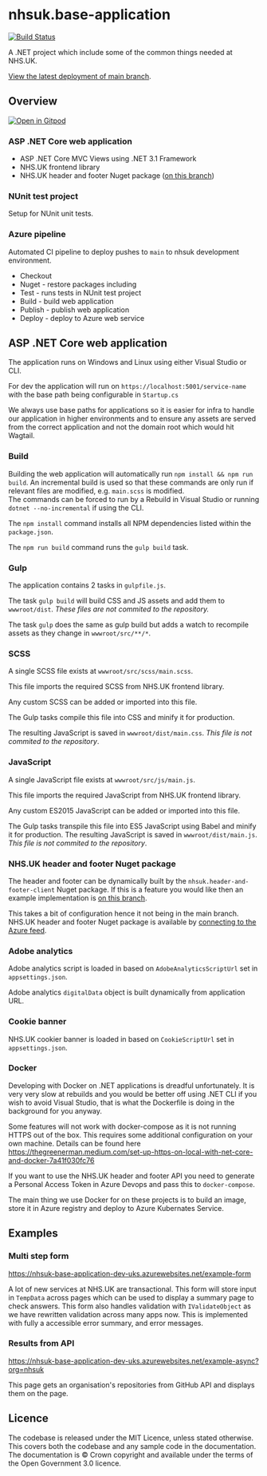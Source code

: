 # nhsuk.base-application

[![Build Status](https://dev.azure.com/nhsuk/nhsuk.base-application/_apis/build/status/tomdoughty.nhsuk.base-application?branchName=main)](https://dev.azure.com/nhsuk/nhsuk.base-application/_build/latest?definitionId=658&branchName=main)

A .NET project which include some of the common things needed at NHS.UK.

[View the latest deployment of main branch](https://nhsuk-base-application-dev-uks.azurewebsites.net/service-name).

## Overview

[![Open in Gitpod](https://gitpod.io/button/open-in-gitpod.svg)](https://gitpod.io/#https://github.com/ColinBeeby-Developer/antbits-frontend-dotnet)

### ASP .NET Core web application
- ASP .NET Core MVC Views using .NET 3.1 Framework
- NHS.UK frontend library
- NHS.UK header and footer Nuget package ([on this branch](https://github.com/tomdoughty/nhsuk.base-application/tree/with-nhsuk-header-api))

### NUnit test project
Setup for NUnit unit tests.

### Azure pipeline
Automated CI pipeline to deploy pushes to `main` to nhsuk development environment.
- Checkout
- Nuget - restore packages including 
- Test - runs tests in NUnit test project
- Build - build web application
- Publish - publish web application
- Deploy - deploy to Azure web service


## ASP .NET Core web application
The application runs on Windows and Linux using either Visual Studio or CLI.

For dev the application will run on `https://localhost:5001/service-name` with the base path being configurable in `Startup.cs`

We always use base paths for applications so it is easier for infra to handle our application in higher environments and to ensure any assets are served from the correct application and not the domain root which would hit Wagtail.


### Build
Building the web application will automatically run `npm install && npm run build`. An incremental build is used so that these commands are only run if relevant files are modified, e.g. `main.scss` is modified.  
The commands can be forced to run by a Rebuild in Visual Studio or running `dotnet --no-incremental` if using the CLI.

The `npm install` command installs all NPM dependencies listed within the `package.json`.

The `npm run build` command runs the `gulp build` task.

### Gulp
The application contains 2 tasks in `gulpfile.js`.

The task `gulp build` will build CSS and JS assets and add them to `wwwroot/dist`. _These files are not commited to the repository._

The task `gulp` does the same as gulp build but adds a watch to recompile assets as they change in `wwwroot/src/**/*`.

### SCSS
A single SCSS file exists at `wwwroot/src/scss/main.scss`.

This file imports the required SCSS from NHS.UK frontend library.

Any custom SCSS can be added or imported into this file.

The Gulp tasks compile this file into CSS and minify it for production.

The resulting JavaScript is saved in `wwwroot/dist/main.css`. _This file is not commited to the repository_.

### JavaScript
A single JavaScript file exists at `wwwroot/src/js/main.js`.

This file imports the required JavaScript from NHS.UK frontend library.

Any custom ES2015 JavaScript can be added or imported into this file.

The Gulp tasks transpile this file into ES5 JavaScript using Babel and minify it for production. The resulting JavaScript is saved in `wwwroot/dist/main.js`. _This file is not commited to the repository_.

### NHS.UK header and footer Nuget package
The header and footer can be dynamically built by the `nhsuk.header-and-footer-client` Nuget package. If this is a feature you would like then an example implementation is [on this branch](https://github.com/tomdoughty/nhsuk.base-application/tree/with-nhsuk-header-api).

This takes a bit of configuration hence it not being in the main branch. NHS.UK header and footer Nuget package is available by [connecting to the Azure feed](https://dev.azure.com/nhsuk/nhsuk.header-footer-api-client/_packaging?_a=connect&feed=nhsuk.header.footer.api.client%40Release).

### Adobe analytics
Adobe analytics script is loaded in based on `AdobeAnalyticsScriptUrl` set in `appsettings.json`.

Adobe analytics `digitalData` object is built dynamically from application URL.

### Cookie banner
NHS.UK cookier banner is loaded in based on `CookieScriptUrl` set in `appsettings.json`.

### Docker
Developing with Docker on .NET applications is dreadful unfortunately. It is very very slow at rebuilds and you would be better off using .NET CLI if you wish to avoid Visual Studio, that is what the Dockerfile is doing in the background for you anyway.

Some features will not work with docker-compose as it is not running HTTPS out of the box. This requires some additional configuration on your own machine. Details can be found here https://thegreenerman.medium.com/set-up-https-on-local-with-net-core-and-docker-7a41f030fc76

If you want to use the NHS.UK header and footer API you need to generate a Personal Access Token in Azure Devops and pass this to `docker-compose`.

The main thing we use Docker for on these projects is to build an image, store it in Azure registry and deploy to Azure Kubernates Service.

## Examples

### Multi step form
https://nhsuk-base-application-dev-uks.azurewebsites.net/example-form

A lot of new services at NHS.UK are transactional. This form will store input in `TempData` across pages which can be used to display a summary page to check answers. This form also handles validation with `IValidateObject` as we have rewritten validation across many apps now. This is implemented with fully a accessible error summary, and error messages.

### Results from API
https://nhsuk-base-application-dev-uks.azurewebsites.net/example-async?org=nhsuk

This page gets an organisation's repositories from GitHub API and displays them on the page.

## Licence

The codebase is released under the MIT Licence, unless stated otherwise. This covers both the codebase and any sample code in the documentation. The documentation is © Crown copyright and available under the terms of the Open Government 3.0 licence.
